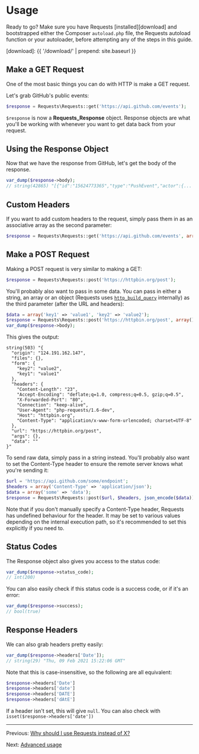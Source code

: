 Usage
=====

Ready to go? Make sure you have Requests [installed][download] and bootstrapped either the
Composer `autoload.php` file, the Requests autoload function or your autoloader, before attempting any of the
steps in this guide.

[download]: {{ '/download/' | prepend: site.baseurl }}


Make a GET Request
------------------
One of the most basic things you can do with HTTP is make a GET request.

Let's grab GitHub's public events:

```php
$response = Requests\Requests::get('https://api.github.com/events');
```

`$response` is now a **Requests_Response** object. Response objects are what
you'll be working with whenever you want to get data back from your request.


Using the Response Object
-------------------------
Now that we have the response from GitHub, let's get the body of the response.

```php
var_dump($response->body);
// string(42865) "[{"id":"15624773365","type":"PushEvent","actor":{...
```


Custom Headers
--------------
If you want to add custom headers to the request, simply pass them in as an
associative array as the second parameter:

```php
$response = Requests\Requests::get('https://api.github.com/events', array('X-Requests' => 'Is Awesome!'));
```


Make a POST Request
-------------------
Making a POST request is very similar to making a GET:

```php
$response = Requests\Requests::post('https://httpbin.org/post');
```

You'll probably also want to pass in some data. You can pass in either a
string, an array or an object (Requests uses [`http_build_query`][build_query]
internally) as the third parameter (after the URL and headers):

[build_query]: https://www.php.net/http_build_query

```php
$data = array('key1' => 'value1', 'key2' => 'value2');
$response = Requests\Requests::post('https://httpbin.org/post', array(), $data);
var_dump($response->body);
```

This gives the output:

    string(503) "{
      "origin": "124.191.162.147",
      "files": {},
      "form": {
        "key2": "value2",
        "key1": "value1"
      },
      "headers": {
        "Content-Length": "23",
        "Accept-Encoding": "deflate;q=1.0, compress;q=0.5, gzip;q=0.5",
        "X-Forwarded-Port": "80",
        "Connection": "keep-alive",
        "User-Agent": "php-requests/1.6-dev",
        "Host": "httpbin.org",
        "Content-Type": "application/x-www-form-urlencoded; charset=UTF-8"
      },
      "url": "https://httpbin.org/post",
      "args": {},
      "data": ""
    }"

To send raw data, simply pass in a string instead. You'll probably also want to
set the Content-Type header to ensure the remote server knows what you're
sending it:

```php
$url = 'https://api.github.com/some/endpoint';
$headers = array('Content-Type' => 'application/json');
$data = array('some' => 'data');
$response = Requests\Requests::post($url, $headers, json_encode($data));
```

Note that if you don't manually specify a Content-Type header, Requests has
undefined behaviour for the header. It may be set to various values depending
on the internal execution path, so it's recommended to set this explicitly if
you need to.


Status Codes
------------
The Response object also gives you access to the status code:

```php
var_dump($response->status_code);
// int(200)
```

You can also easily check if this status code is a success code, or if it's an
error:

```php
var_dump($response->success);
// bool(true)
```


Response Headers
----------------
We can also grab headers pretty easily:

```php
var_dump($response->headers['Date']);
// string(29) "Thu, 09 Feb 2021 15:22:06 GMT"
```

Note that this is case-insensitive, so the following are all equivalent:

```php
$response->headers['Date']
$response->headers['date']
$response->headers['DATE']
$response->headers['dAtE']
```

If a header isn't set, this will give `null`. You can also check with
`isset($response->headers['date'])`

***

Previous: [Why should I use Requests instead of X?](why-requests.md)

Next: [Advanced usage](usage-advanced.md)
